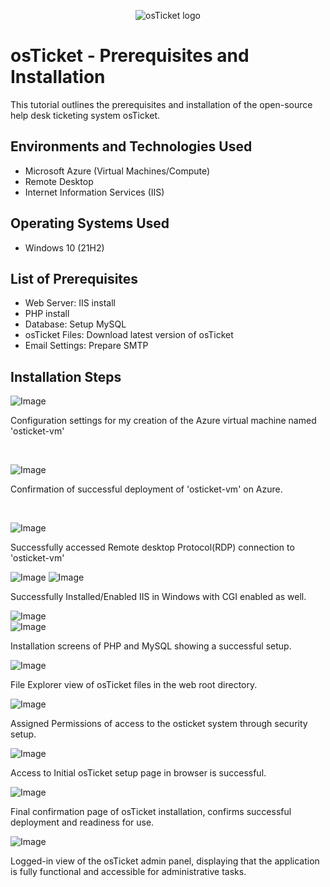 <p align="center">
<img src="https://i.imgur.com/Clzj7Xs.png" alt="osTicket logo"/>
</p>

<h1>osTicket - Prerequisites and Installation</h1>
This tutorial outlines the prerequisites and installation of the open-source help desk ticketing system osTicket.<br />


<h2>Environments and Technologies Used</h2>

- Microsoft Azure (Virtual Machines/Compute)
- Remote Desktop
- Internet Information Services (IIS)

<h2>Operating Systems Used </h2>

- Windows 10</b> (21H2)

<h2>List of Prerequisites</h2>

- Web Server: IIS install
- PHP install
- Database: Setup MySQL
- osTicket Files: Download latest version of osTicket
- Email Settings: Prepare SMTP

<h2>Installation Steps</h2>

![Image](https://github.com/user-attachments/assets/5ab48f77-1e3e-4467-be55-6dd5c0f6771f)</p>

Configuration settings for my creation of the Azure virtual machine named 'osticket-vm'
</p>
<br />

![Image](https://github.com/user-attachments/assets/91658bd3-79f7-47b8-bb10-a6d769c98575)

<p>
Confirmation of successful deployment of 'osticket-vm' on Azure.
</p>
<br />

![Image](https://github.com/user-attachments/assets/3d78ac51-994d-4e83-88ed-7218805fa7ca)
<p>
Successfully accessed Remote desktop Protocol(RDP) connection to 'osticket-vm'
</p>

![Image](https://github.com/user-attachments/assets/6bc14750-7ec2-40f7-a0c6-4c6c553eed09)
![Image](https://github.com/user-attachments/assets/b97c80bf-d902-445f-8bc4-03dca917bad3)

Successfully Installed/Enabled IIS in Windows with CGI enabled as well.

![Image](https://github.com/user-attachments/assets/fb203224-d13f-4995-8de9-059a634d922e)<br />
![Image](https://github.com/user-attachments/assets/35e3b7a3-e709-40ee-9434-b8e899b15957)

Installation screens of PHP and MySQL showing a successful setup.

![Image](https://github.com/user-attachments/assets/8dad6df5-fbd2-4516-a8d1-ceb9710c81a0)

File Explorer view of osTicket files in the web root directory.

![Image](https://github.com/user-attachments/assets/8eeecac9-3749-4c1e-b2c3-854e36fa2f6a)

Assigned Permissions of access to the osticket system through security setup.

![Image](https://github.com/user-attachments/assets/3dc0bb8c-1b1c-4b2f-aee4-f8e8a5df3efb)

Access to Initial osTicket setup page in browser is successful.

![Image](https://github.com/user-attachments/assets/4a7bd832-70c3-45cc-a982-b4b3da1e9656)

Final confirmation page of osTicket installation, confirms successful deployment and readiness for use.

![Image](https://github.com/user-attachments/assets/60e7eeb6-8e39-4e48-b982-41eb993a62bc)

Logged-in view of the osTicket admin panel, displaying that the application is fully functional
and accessible for administrative tasks.





